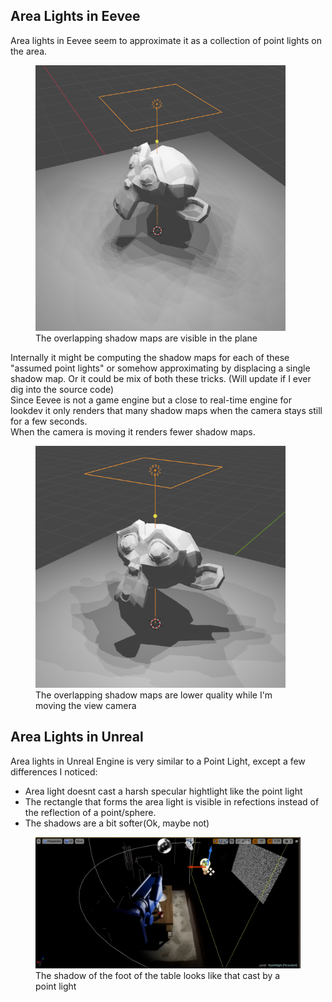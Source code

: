 ## Area Lights in Eevee

Area lights in Eevee seem to approximate it as a collection of point lights on the area.

<figure>
    <img src="images/eevee_still_cam.png" alt="eevee_still_cam" width="400"/>
    <figcaption>The overlapping shadow maps are visible in the plane</figcaption>
</figure>

Internally it might be computing the shadow maps for each of these "assumed point lights" or somehow approximating by displacing a single shadow map. Or it could be mix of both these tricks. (Will update if I ever dig into the source code)  
Since Eevee is not a game engine but a close to real-time engine for lookdev it only renders that many shadow maps when the camera stays still for a few seconds.  
When the camera is moving it renders fewer shadow maps.

<figure>
    <img src="images/eevee_cam_moving.png" alt="eevee_cam_moving" width="400"/>
    <figcaption>The overlapping shadow maps are lower quality while I'm moving the view camera</figcaption>
</figure>

## Area Lights in Unreal

Area lights in Unreal Engine is very similar to a Point Light, except a few differences I noticed:
* Area light doesnt cast a harsh specular hightlight like the point light
* The rectangle that forms the area light is visible in refections instead of the reflection of a point/sphere.
* The shadows are a bit softer(Ok, maybe not)

<figure>
    <img src="images/unreal_area_light.png" alt="unreal_area_light" width="600"/>
    <figcaption>The shadow of the foot of the table looks like that cast by a point light</figcaption>
</figure>